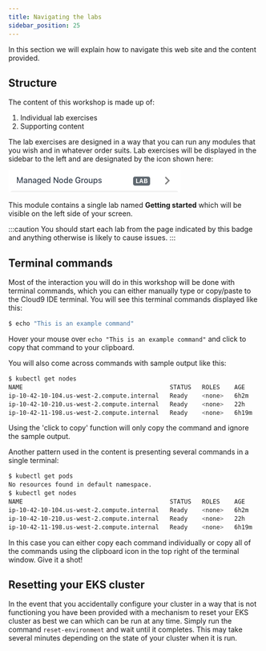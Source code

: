 ```yaml
---
title: Navigating the labs
sidebar_position: 25
---
```


In this section we will explain how to navigate this web site and the content provided.

## Structure

The content of this workshop is made up of:
1. Individual lab exercises
2. Supporting content

The lab exercises are designed in a way that you can run any modules that you wish and in whatever order suits. Lab exercises will be displayed in the sidebar to the left and are designated by the icon shown here:

![Lab icon example](./assets/lab-icon.png)

This module contains a single lab named **Getting started** which will be visible on the left side of your screen. 

:::caution
You should start each lab from the page indicated by this badge and anything otherwise is likely to cause issues.
:::

## Terminal commands

Most of the interaction you will do in this workshop will be done with terminal commands, which you can either manually type or copy/paste to the Cloud9 IDE terminal. You will see this terminal commands displayed like this:

```bash test=false
$ echo "This is an example command"
```

Hover your mouse over `echo "This is an example command"` and click to copy that command to your clipboard.

You will also come across commands with sample output like this:

```bash test=false
$ kubectl get nodes
NAME                                         STATUS   ROLES    AGE     VERSION
ip-10-42-10-104.us-west-2.compute.internal   Ready    <none>   6h2m    v1.23.9-eks-ba74326
ip-10-42-10-210.us-west-2.compute.internal   Ready    <none>   22h     v1.23.9-eks-ba74326
ip-10-42-11-198.us-west-2.compute.internal   Ready    <none>   6h19m   v1.23.9-eks-ba74326
```

Using the 'click to copy' function will only copy the command and ignore the sample output.

Another pattern used in the content is presenting several commands in a single terminal:

```bash test=false
$ kubectl get pods
No resources found in default namespace.
$ kubectl get nodes
NAME                                         STATUS   ROLES    AGE     VERSION
ip-10-42-10-104.us-west-2.compute.internal   Ready    <none>   6h2m    v1.23.9-eks-ba74326
ip-10-42-10-210.us-west-2.compute.internal   Ready    <none>   22h     v1.23.9-eks-ba74326
ip-10-42-11-198.us-west-2.compute.internal   Ready    <none>   6h19m   v1.23.9-eks-ba74326
```

In this case you can either copy each command individually or copy all of the commands using the clipboard icon in the top right of the terminal window. Give it a shot!

## Resetting your EKS cluster

In the event that you accidentally configure your cluster in a way that is not functioning you have been provided with a mechanism to reset your EKS cluster as best we can which can be run at any time. Simply run the command `reset-environment` and wait until it completes. This may take several minutes depending on the state of your cluster when it is run.